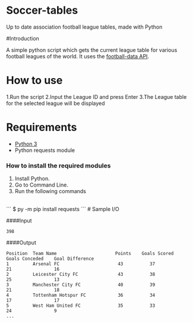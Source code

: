 # Soccer-tables
Up to date association football league tables, made with Python

#Introduction

A simple python script which gets the current league table for various football leagues of the world. It uses the [football-data API](football-data.org).

# How to use
1.Run the script
2.Input the League ID and press Enter
3.The League table for the selected league will be displayed

# Requirements

* [Python 3](python.org)
* Python requests module


### How to install the required modules
1. Install Python.
2. Go to Command Line.
3. Run the following commands
<br>
```
$ py -m pip install requests
```
# Sample I/O

####Input
```
398
```
####Output
```
Position  Team Name                      Points    Goals Scored    Goals Conceded    Goal Difference
1         Arsenal FC                      43          37               21                16
2         Leicester City FC               43          38               25                13
3         Manchester City FC              40          39               21                18
4         Tottenham Hotspur FC            36          34               17                17
5         West Ham United FC              35          33               24                9
... 
```


